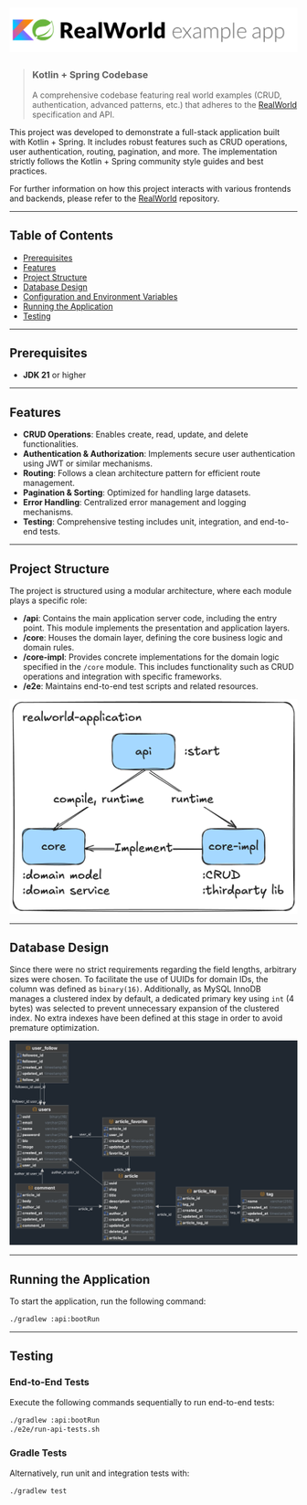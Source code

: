 # ![RealWorld Example App using Kotlin and Spring](logo.png)

> ### Kotlin + Spring Codebase
> A comprehensive codebase featuring real world examples (CRUD, authentication, advanced patterns, etc.) that adheres to
> the [RealWorld](https://github.com/gothinkster/realworld-example-apps) specification and API.

This project was developed to demonstrate a full-stack application built with Kotlin + Spring. It includes robust
features such as CRUD operations, user authentication, routing, pagination, and more. The implementation strictly
follows the Kotlin + Spring community style guides and best practices.

For further information on how this project interacts with various frontends and backends, please refer to
the [RealWorld](https://github.com/gothinkster/realworld) repository.

---

## Table of Contents

- [Prerequisites](#prerequisites)
- [Features](#features)
- [Project Structure](#project-structure)
- [Database Design](#database-design)
- [Configuration and Environment Variables](#configuration-and-environment-variables)
- [Running the Application](#running-the-application)
- [Testing](#testing)

---

## Prerequisites

- **JDK 21** or higher

---

## Features

- **CRUD Operations**: Enables create, read, update, and delete functionalities.
- **Authentication & Authorization**: Implements secure user authentication using JWT or similar mechanisms.
- **Routing**: Follows a clean architecture pattern for efficient route management.
- **Pagination & Sorting**: Optimized for handling large datasets.
- **Error Handling**: Centralized error management and logging mechanisms.
- **Testing**: Comprehensive testing includes unit, integration, and end-to-end tests.

---

## Project Structure

The project is structured using a modular architecture, where each module plays a specific role:

- **/api**: Contains the main application server code, including the entry point. This module implements the
  presentation and application layers.
- **/core**: Houses the domain layer, defining the core business logic and domain rules.
- **/core-impl**: Provides concrete implementations for the domain logic specified in the `/core` module. This includes
  functionality such as CRUD operations and integration with specific frameworks.
- **/e2e**: Maintains end-to-end test scripts and related resources.

![](/docs/module-structures.png)

---

## **Database Design**

Since there were no strict requirements regarding the field lengths, arbitrary sizes were chosen. To facilitate the use
of UUIDs for domain IDs, the column was defined as `binary(16)`. Additionally, as MySQL InnoDB manages a clustered index
by default, a dedicated primary key using `int` (4 bytes) was selected to prevent unnecessary expansion of the clustered
index. No extra indexes have been defined at this stage in order to avoid premature optimization.

![Schema Diagram](/docs/schema.png)

---

## Running the Application

To start the application, run the following command:

```bash
./gradlew :api:bootRun
```

---

## Testing

### End-to-End Tests

Execute the following commands sequentially to run end-to-end tests:

```bash
./gradlew :api:bootRun
./e2e/run-api-tests.sh
```

### Gradle Tests

Alternatively, run unit and integration tests with:

```bash
./gradlew test
```
